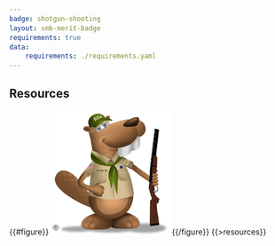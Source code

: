 ```yaml
---
badge: shotgun-shooting
layout: smb-merit-badge
requirements: true
data:
    requirements: ./requirements.yaml
---
```


## Resources

{{#figure}}<img src="shotgun-shooting-bucky.jpg" class="W(100%)" />{{/figure}}
{{>resources}}
